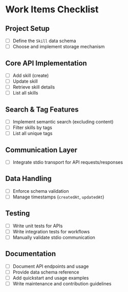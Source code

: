 # Work Items Checklist

## Project Setup

- [ ] Define the `Skill` data schema
- [ ] Choose and implement storage mechanism

## Core API Implementation

- [ ] Add skill (create)
- [ ] Update skill
- [ ] Retrieve skill details
- [ ] List all skills

## Search & Tag Features

- [ ] Implement semantic search (excluding content)
- [ ] Filter skills by tags
- [ ] List all unique tags

## Communication Layer

- [ ] Integrate stdio transport for API requests/responses

## Data Handling

- [ ] Enforce schema validation
- [ ] Manage timestamps (`createdAt`, `updatedAt`)

## Testing

- [ ] Write unit tests for APIs
- [ ] Write integration tests for workflows
- [ ] Manually validate stdio communication

## Documentation

- [ ] Document API endpoints and usage
- [ ] Provide data schema reference
- [ ] Add quickstart and usage examples
- [ ] Write maintenance and contribution guidelines

